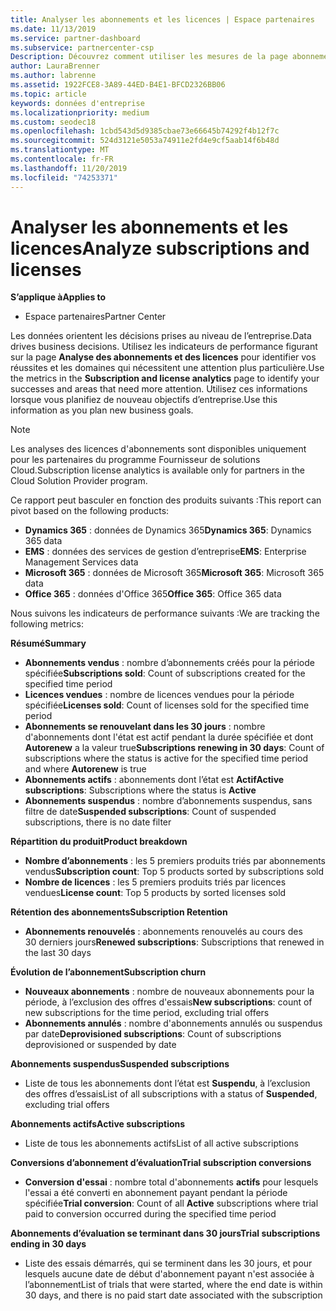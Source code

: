 ```yaml
---
title: Analyser les abonnements et les licences | Espace partenaires
ms.date: 11/13/2019
ms.service: partner-dashboard
ms.subservice: partnercenter-csp
Description: Découvrez comment utiliser les mesures de la page abonnement et analyse de licence pour identifier vos réussites et les zones qui nécessitent une attention particulière.
author: LauraBrenner
ms.author: labrenne
ms.assetid: 1922FCE8-3A89-44ED-B4E1-BFCD2326BB06
ms.topic: article
keywords: données d'entreprise
ms.localizationpriority: medium
ms.custom: seodec18
ms.openlocfilehash: 1cbd543d5d9385cbae73e66645b74292f4b12f7c
ms.sourcegitcommit: 524d3121e5053a74911e2fd4e9cf5aab14f6b48d
ms.translationtype: MT
ms.contentlocale: fr-FR
ms.lasthandoff: 11/20/2019
ms.locfileid: "74253371"
---
```

# <a name="analyze-subscriptions-and-licenses"></a><span data-ttu-id="23e40-104">Analyser les abonnements et les licences</span><span class="sxs-lookup"><span data-stu-id="23e40-104">Analyze subscriptions and licenses</span></span> 

<span data-ttu-id="23e40-105">**S’applique à**</span><span class="sxs-lookup"><span data-stu-id="23e40-105">**Applies to**</span></span>

- <span data-ttu-id="23e40-106">Espace partenaires</span><span class="sxs-lookup"><span data-stu-id="23e40-106">Partner Center</span></span>

<span data-ttu-id="23e40-107">Les données orientent les décisions prises au niveau de l’entreprise.</span><span class="sxs-lookup"><span data-stu-id="23e40-107">Data drives business decisions.</span></span> <span data-ttu-id="23e40-108">Utilisez les indicateurs de performance figurant sur la page **Analyse des abonnements et des licences** pour identifier vos réussites et les domaines qui nécessitent une attention plus particulière.</span><span class="sxs-lookup"><span data-stu-id="23e40-108">Use the metrics in the **Subscription and license analytics** page to identify your successes and areas that need more attention.</span></span> <span data-ttu-id="23e40-109">Utilisez ces informations lorsque vous planifiez de nouveau objectifs d’entreprise.</span><span class="sxs-lookup"><span data-stu-id="23e40-109">Use this information as you plan new business goals.</span></span>

> [!NOTE]
> <span data-ttu-id="23e40-110">Les analyses des licences d'abonnements sont disponibles uniquement pour les partenaires du programme Fournisseur de solutions Cloud.</span><span class="sxs-lookup"><span data-stu-id="23e40-110">Subscription license analytics is available only for partners in the Cloud Solution Provider program.</span></span>


<span data-ttu-id="23e40-111">Ce rapport peut basculer en fonction des produits suivants :</span><span class="sxs-lookup"><span data-stu-id="23e40-111">This report can pivot based on the following products:</span></span>

 - <span data-ttu-id="23e40-112">**Dynamics 365** : données de Dynamics 365</span><span class="sxs-lookup"><span data-stu-id="23e40-112">**Dynamics 365**: Dynamics 365 data</span></span>  
 - <span data-ttu-id="23e40-113">**EMS** : données des services de gestion d’entreprise</span><span class="sxs-lookup"><span data-stu-id="23e40-113">**EMS**: Enterprise Management Services data</span></span>  
 - <span data-ttu-id="23e40-114">**Microsoft 365** : données de Microsoft 365</span><span class="sxs-lookup"><span data-stu-id="23e40-114">**Microsoft 365**: Microsoft 365 data</span></span>  
 - <span data-ttu-id="23e40-115">**Office 365** : données d'Office 365</span><span class="sxs-lookup"><span data-stu-id="23e40-115">**Office 365**: Office 365 data</span></span>  


<span data-ttu-id="23e40-116">Nous suivons les indicateurs de performance suivants :</span><span class="sxs-lookup"><span data-stu-id="23e40-116">We are tracking the following metrics:</span></span>

<span data-ttu-id="23e40-117">**Résumé**</span><span class="sxs-lookup"><span data-stu-id="23e40-117">**Summary**</span></span>  
 - <span data-ttu-id="23e40-118">**Abonnements vendus** : nombre d’abonnements créés pour la période spécifiée</span><span class="sxs-lookup"><span data-stu-id="23e40-118">**Subscriptions sold**: Count of subscriptions created for the specified time period</span></span>  
 - <span data-ttu-id="23e40-119">**Licences vendues** : nombre de licences vendues pour la période spécifiée</span><span class="sxs-lookup"><span data-stu-id="23e40-119">**Licenses sold**: Count of licenses sold for the specified time period</span></span>   
 - <span data-ttu-id="23e40-120">**Abonnements se renouvelant dans les 30 jours** : nombre d'abonnements dont l'état est actif pendant la durée spécifiée et dont **Autorenew** a la valeur true</span><span class="sxs-lookup"><span data-stu-id="23e40-120">**Subscriptions renewing in 30 days**: Count of subscriptions where the status is active for the specified time period and where **Autorenew** is true</span></span>
 - <span data-ttu-id="23e40-121">**Abonnements actifs** : abonnements dont l’état est **Actif**</span><span class="sxs-lookup"><span data-stu-id="23e40-121">**Active subscriptions**: Subscriptions where the status is **Active**</span></span>  
 - <span data-ttu-id="23e40-122">**Abonnements suspendus** : nombre d’abonnements suspendus, sans filtre de date</span><span class="sxs-lookup"><span data-stu-id="23e40-122">**Suspended subscriptions**: Count of suspended subscriptions, there is no date filter</span></span>  

<span data-ttu-id="23e40-123">**Répartition du produit**</span><span class="sxs-lookup"><span data-stu-id="23e40-123">**Product breakdown**</span></span>  
 - <span data-ttu-id="23e40-124">**Nombre d’abonnements** : les 5 premiers produits triés par abonnements vendus</span><span class="sxs-lookup"><span data-stu-id="23e40-124">**Subscription count**: Top 5 products sorted by subscriptions sold</span></span>  
 - <span data-ttu-id="23e40-125">**Nombre de licences** : les 5 premiers produits triés par licences vendues</span><span class="sxs-lookup"><span data-stu-id="23e40-125">**License count**: Top 5 products by sorted licenses sold</span></span>

<span data-ttu-id="23e40-126">**Rétention des abonnements**</span><span class="sxs-lookup"><span data-stu-id="23e40-126">**Subscription Retention**</span></span>
 - <span data-ttu-id="23e40-127">**Abonnements renouvelés** : abonnements renouvelés au cours des 30 derniers jours</span><span class="sxs-lookup"><span data-stu-id="23e40-127">**Renewed subscriptions**: Subscriptions that renewed in the last 30 days</span></span>  

<span data-ttu-id="23e40-128">**Évolution de l’abonnement**</span><span class="sxs-lookup"><span data-stu-id="23e40-128">**Subscription churn**</span></span>  
 - <span data-ttu-id="23e40-129">**Nouveaux abonnements** : nombre de nouveaux abonnements pour la période, à l’exclusion des offres d'essais</span><span class="sxs-lookup"><span data-stu-id="23e40-129">**New subscriptions**: count of new subscriptions for the time period, excluding trial offers</span></span>  
 - <span data-ttu-id="23e40-130">**Abonnements annulés** : nombre d'abonnements annulés ou suspendus par date</span><span class="sxs-lookup"><span data-stu-id="23e40-130">**Deprovisioned subscriptions**: Count of subscriptions deprovisioned or suspended by date</span></span>  

<span data-ttu-id="23e40-131">**Abonnements suspendus**</span><span class="sxs-lookup"><span data-stu-id="23e40-131">**Suspended subscriptions**</span></span>  
 - <span data-ttu-id="23e40-132">Liste de tous les abonnements dont l’état est **Suspendu**, à l’exclusion des offres d’essais</span><span class="sxs-lookup"><span data-stu-id="23e40-132">List of all subscriptions with a status of **Suspended**, excluding trial offers</span></span>  
  
<span data-ttu-id="23e40-133">**Abonnements actifs**</span><span class="sxs-lookup"><span data-stu-id="23e40-133">**Active subscriptions**</span></span>
 - <span data-ttu-id="23e40-134">Liste de tous les abonnements actifs</span><span class="sxs-lookup"><span data-stu-id="23e40-134">List of all active subscriptions</span></span>  

<span data-ttu-id="23e40-135">**Conversions d’abonnement d’évaluation**</span><span class="sxs-lookup"><span data-stu-id="23e40-135">**Trial subscription conversions**</span></span>  
 - <span data-ttu-id="23e40-136">**Conversion d'essai** : nombre total d'abonnements **actifs** pour lesquels l'essai a été converti en abonnement payant pendant la période spécifiée</span><span class="sxs-lookup"><span data-stu-id="23e40-136">**Trial conversion**: Count of all **Active** subscriptions where trial paid to conversion occurred during the specified time period</span></span>  

<span data-ttu-id="23e40-137">**Abonnements d’évaluation se terminant dans 30 jours**</span><span class="sxs-lookup"><span data-stu-id="23e40-137">**Trial subscriptions ending in 30 days**</span></span>  
 - <span data-ttu-id="23e40-138">Liste des essais démarrés, qui se terminent dans les 30 jours, et pour lesquels aucune date de début d'abonnement payant n'est associée à l’abonnement</span><span class="sxs-lookup"><span data-stu-id="23e40-138">List of trials that were started, where the end date is within 30 days, and there is no paid start date associated with the subscription</span></span>  

  